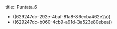 title:: Puntata_6

- ((629247dc-292e-4baf-81a8-86ecba462e2a))
- ((629247dc-b060-4cb9-a91d-3a523e80ebea))